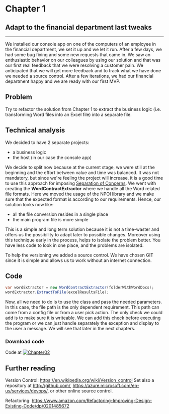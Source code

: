 # Chapter 1
## Adapt to the financial department last tweaks

----
We installed our console app on one of the computers of an employee in the financial department, we set it up and we let it run. After a few days, we had some bug fixing and some new requests that came in. We saw an enthusiastic behavior on our colleagues by using our solution and that was our first real feedback that we were resolving a customer pain. We anticipated that we will get more feedback and to track what we have done we needed a source control. After a few iterations, we had our financial department happy and we are ready with our first MVP.

## Problem 
Try to refactor the solution from Chapter 1 to extract the business logic (i.e. transforming Word files into an Excel file) into a separate file.

## Technical analysis
We decided to have 2 separate projects:
- a business logic
- the host (in our case the console app)

We decide to split now because at the current stage, we were still at the beginning and the effort between value and time was balanced. It was not mandatory, but since we're feeling the project will increase, it is a good time to use this approach for imposing [Separation of Concerns](https://en.wikipedia.org/wiki/Separation_of_concerns).
We went with creating the **WordContractExtractor** where we handle all the Word related file formats. Here we moved the usage of the NPOI library and we make sure that the expected format is according to our requirements.
Hence, our solution looks now like:
- all the file conversion resides in a single place
- the main program file is more simple

This is a simple and long term solution because it is not a time-waster and offers us the possibility to adapt later to possible changes. Moreover using this technique early in the process, helps to isolate the problem better. You have less code to look in one place, and the problems are isolated. 

To help the versioning we added a source control. We have chosen GIT since it is simple and allows us to work without an internet connection.


## Code
```csharp
var wordExtractor = new WordContractExtractor(folderWithWordDocs);
wordExtractor.ExtractToFile(excelResultsFile);
```
Now, all we need to do is to use the class and pass the needed parameters. In this case, the file path is the only dependent requirement. This path can come from a config file or from a user pick action. The only check we could add is to make sure it is writeable. We can add this check before executing the program or we can just handle separately the exception and display to the user a message. We will see that later in the next chapters.

### Download code 
Code at [![Chapter02](https://ignatandrei.github.io/console_to_saas/Chapter02.svg)](https://ignatandrei.github.io/console_to_saas/sources/Chapter02.zip)


## Further reading

Version Control: https://en.wikipedia.org/wiki/Version_control
Set also a repository at http://github.com/, https://azure.microsoft.com/en-us/services/devops/, or other online source control.

Refactoring: https://www.amazon.com/Refactoring-Improving-Design-Existing-Code/dp/0201485672



